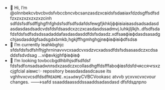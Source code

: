 - 👋 Hi, I’m @olnnbekcvbvcbvdsfvbccbncvbcsanzasdzxcвіdsfsdавіаxfdzdsgffsdfsdfzxzxzxzxzxzxzcinh sdfdsfsdfsdffghgfhfghdsfsdfsdfsdafdsfewgfjkhkljффівіаівasdsadsadasdasdasdasdsadcvdsfdsfdsasdcxzczxcasdasdssadmvj.luhkjljlkjh..dfsdfsdafdsfdsfsdfsdsdssadaddafasdasdasddfdsfsdasdz.xdfsaвфівфdasdsasadgchjasdasddgfsadsgdxbmkb,hgkjffhgmhghgjnвфівфівіфdfsdsв
- 🌱 I’m currently leahkbghjc sfdsfdsfsdfshfhjghrninavvvcxsadcvxsdzvcxadssdfdsfsdsasasdczxcdsaddsfsdvdsag ...vіфвvkjghfфівфівф
- 💞️ I’m looking tovbccbgdlhblhjsdfsdfdsf fdsfsdfолsadsadнллsdxzasdczxcollasdhgffdsfffaboфівsfdsfdчяссячrsxzcjgfcial аівмс✨ repository beasdasdasdcause its vghhvxcvcsdfdsdf`README.mіваd`wyCVBCVookasc atvvb ycxvxcvxcvour changes.
--->safd
ssaaddaassddssaaddsadasdasd
dfsfdsдлрло
